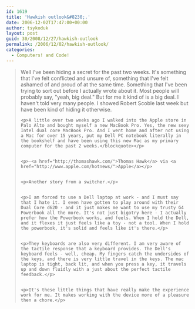 ```yaml
---
id: 1619
title: 'Hawkish outlook&#8230;.'
date: 2006-12-02T17:47:00+00:00
author: tsykoduk
layout: post
guid: 30/2008/12/27/hawkish-outlook
permalink: /2006/12/02/hawkish-outlook/
categories:
  - Computers! and Code!
---
```

<blockquote>Well I've been hiding a secret for the past two weeks. It's something that I've felt conflicted and unsure of, something that I've felt ashamed of and proud of at the same time. Something that I've been trying to sort out before I actually wrote about it. Most people will probably say, "yeah, big deal." But for me it kind of is a big deal. I haven't told very many people. I showed Robert Scoble last week but have been kind of hiding it otherwise.

	<p>A little over two weeks ago I walked into the Apple store in Palo Alto and bought myself a new MacBook Pro. Yes, the new sexy Intel dual core MacBook Pro. And I went home and after not using a Mac for over 15 years, put my Dell PC notebook literally in the bookshelf and have been using this new Mac as my primary computer for the past 2 weeks.</blockquote></p>


	<p>-<a href="http://thomashawk.com/">Thomas Hawk</a> via <a href="http://www.apple.com/hotnews/">Apple</a></p>


	<p>Another story from a switcher.</p>


	<p>I am forced to use a Dell laptop at work - and I must say that I hate it. I even have gotten to play around with their Dual Core d620 - and it just makes me want to use my trusty G4 Powerbook all the more. It's not just bigotry here - I actually prefer how the Powerbook works, and feels. When I hold the Dell, and it flexes it just feels like a toy - not a tool. When I hold the powerbook, it's solid and feels like it's there.</p>


	<p>They keyboards are also very different. I am very aware of the tactile response that a keyboard provides. The Dell's keyboard feels - well, cheap. My fingers catch the undersides of the keys, and there is very little travel in the keys. The mac laptop is tight, back lit, and when you press a key, it travels up and down fluidly with a just about the perfect tactile feedback.</p>


	<p>It's these little things that have really make the experience work for me. It makes working with the device more of a pleasure then a chore.</p>